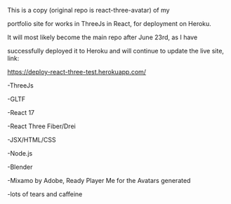 This is a copy (original repo is react-three-avatar) of my 

portfolio site for works in ThreeJs in React, for deployment on Heroku.

It will most likely become the main repo after June 23rd, as I have 

successfully deployed it to Heroku and will continue to update the live site, link:

https://deploy-react-three-test.herokuapp.com/

-ThreeJs

-GLTF

-React 17

-React Three Fiber/Drei

-JSX/HTML/CSS

-Node.js

-Blender

-Mixamo by Adobe, Ready Player Me for the Avatars generated

-lots of tears and caffeine
